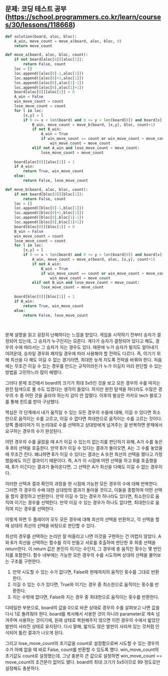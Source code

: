 ## 문제: 코딩 테스트 공부 (https://school.programmers.co.kr/learn/courses/30/lessons/118668)


```python
def solution(board, aloc, bloc):
    A_win, move_count = move_a(board, aloc, bloc, 0)
    return move_count

def move_a(board, aloc, bloc, count):
    if not board[aloc[0]][aloc[1]]:
        return False, count
    loc = []
    loc.append([aloc[0]-1,aloc[1]])
    loc.append([aloc[0]+1,aloc[1]])
    loc.append([aloc[0],aloc[1]-1])
    loc.append([aloc[0],aloc[1]+1])
    board[aloc[0]][aloc[1]] = 0
    A_win = False
    win_move_count = count
    lose_move_count = count
    for l in loc:
        [x,y] = l
        if 0 <= x < len(board) and 0 <= y < len(board[0]) and board[x][y]:
            B_win, move_count = move_b(board, [x,y], bloc, count+1)
            if not B_win:
                A_win = True
                if win_move_count == count or win_move_count > move_count:
                    win_move_count = move_count
            elif not A_win and lose_move_count < move_count:
                lose_move_count = move_count
                
    board[aloc[0]][aloc[1]] = 1
    if A_win:
        return True, win_move_count
    else:
        return False, lose_move_count

def move_b(board, aloc, bloc, count):
    if not board[bloc[0]][bloc[1]]:
        return False, count
    loc = []
    loc.append([bloc[0]-1,bloc[1]])
    loc.append([bloc[0]+1,bloc[1]])
    loc.append([bloc[0],bloc[1]-1])
    loc.append([bloc[0],bloc[1]+1])
    board[bloc[0]][bloc[1]] = 0
    B_win = False
    win_move_count = count
    lose_move_count = count
    for l in loc:
        [x,y] = l
        if 0 <= x < len(board) and 0 <= y < len(board[0]) and board[x][y]:
            A_win, move_count = move_a(board, aloc, [x,y], count+1)
            if not A_win:
                B_win = True
                if win_move_count == count or win_move_count > move_count:
                    win_move_count = move_count
            elif not B_win and lose_move_count < move_count:
                lose_move_count = move_count
                
    board[bloc[0]][bloc[1]] = 1
    if B_win:
        return True, win_move_count
    else:
        return False, lose_move_count
    
        
```

문제 설명을 읽고 굉장히 난해하다는 느낌을 받았다.
게임을 시작하기 전부터 승자가 결정되어 있는데, 그 승자가 누구인지는 모른다.
게다가 승자가 결정되어 있다고 해도, 경우의 수에 따라서는 그 승자가 지는 경우도 있다.
때문에 누가 승자가 될지도 알아내기 어려운데, 승자일 경우와 패자일 경우에 따라 사용해야 할 전략도 다르다.
즉, 이기기 위해 최선을 다 해도 이길 수 없는 경기라면, 최대한 늦게 지도록 전략을 바꿔야 한다.
처음에는 무조건 이길 수 있는 경우를 만드는 규칙이라든가 누가 이길지 미리 판단할 수 있는 방법을 고민하느라 많이 헤맸다.

그러다 문제 조건에서 board의 크기가 최대 5x5인 것을 보고 모든 경우의 수를 따지는 완전 탐색으로 풀 수도 있겠다는 생각이 들었다.
하지만 완전 탐색을 하더라도 수많은 경우의 수 중 어떤 것을 골라야 하는지 감이 안 잡혔다.
이후의 발상은 카카오 tech 블로그를 통해 힌트를 받아 구상했다.

핵심은 각 단계에서 내가 움직일 수 있는 모든 경우의 수들에 대해, 이길 수 있다면 최소한으로 움직이는 수를 고르고, 이길 수 없다면 최대한으로 움직이는 수를 고르는 것이다.
양쪽 플레이어가 이 논리대로 수를 선택하고 상대방에게 넘겨주는 걸 반복하면 문제에서 요구하는 경우의 수가 완성된다.

어떤 경우의 수를 골랐을 때 A가 이길 수 있는지 없는지를 판단하기 위해, A가 수를 놓은 후 B의 선택을 호출한다.
만약 B가 이길 수 있다는 결과가 돌아오면, A는 그 수를 놓았을 때 무조건 진다.
왜냐하면 B가 이길 수 있다는 결과는 A 또한 최선의 선택을 했다고 가정했음에도 이긴 결과이기 때문이다.
즉, A가 이 시점에 어떤 선택을 하고 B를 호출했을 때, B가 이긴다는 결과가 돌아온다면, 그 선택은 A가 최선을 다해도 이길 수 없는 경우이다.

이러한 선택과 결과 확인의 과정을 현 시점에 가능한 모든 경우의 수에 대해 반복한다.
그러면 각 경우의 수에 대한 상대방의 결과가 돌아올 것이고, 이들을 종합하여 어떤 선택을 할지 결정하고 반환한다.
만약 이길 수 있는 경우가 하나라도 있다면, 최소한으로 움직여 이기는 경우를 선택한다.
만약 이길 수 있는 경우가 하나도 없다면, 최대한으로 움직여 지는 경우를 선택한다.

이렇게 하면 두 플레이어 모두 모든 경우에 대해 최선의 선택을 반환하고, 각 선택을 할 때 상대의 최선의 선택을 바탕으로 판단할 수 있다.

최선의 경우를 선택하는 논리만 잘 떠올리고 나면 이것을 구현하는 건 어렵지 않았다.
A와 B가 최선을 선택하는 함수를 각각 만들고 서로를 호출하여 판단한 후 최종 선택을 return한다.
이 return 값은 본인이 이기는 수인지, 그 경우에 총 움직인 횟수는 몇 번인지를 포함한다.
함수 내부에는 가능한 모든 경우의 수를 시도하며 상대의 선택을 물어보는 구조를 구현한다.
1. 만약 시도할 수 있는 수가 없다면, False와 현재까지의 움직인 횟수를 그대로 반환한다.
2. 이길 수 있는 수가 있다면, True와 이기는 경우 중 최소한으로 움직이는 횟수를 반환한다.
3. 지는 수밖에 없다면, False와 지는 경우 중 최대한으로 움직이는 횟수를 반환한다.

디테일한 부분으로, board의 값을 0으로 바꾼 상태로 경우의 수를 살펴보고 나면 값을 다시 1로 돌려줘야 한다.
board를 복사해서 사용한 것이 아니라 parameter로 계속 넘겨주며 사용하는 것이기에,
원래 상태로 복원해주지 않으면 이전 경우의 수에서 밟았던 발판이 사라진 상태로 유지된다.
다시 말해, 밟지도 않은 발판이 사라져 있는 것처럼 인식되어 틀린 결과가 나오게 된다.

그리고 lose_move_count의 초기값을 count로 설정함으로써 시도할 수 있는 경우의 수가 아예 없을 때 바로 False, count를 반환할 수 있도록 했다.
win_move_count의 초기값도 count로 설정했는데, 그냥 충분히 큰 값으로 설정하면 win_move_count == move_count의 조건문이 없어도 됐다.
board의 최대 크기가 5x5이므로 99 정도로만 설정해도 충분하다.
